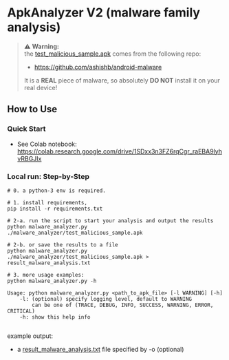 # ApkAnalyzer V2 (malware family analysis)

> ⚠️ **Warning:**  
> the [test_malicious_sample.apk](https://github.com/ashishb/android-malware/tree/master/benews) comes from the following repo:
> - https://github.com/ashishb/android-malware
> 
> It is a **REAL** piece of malware, so absolutely **DO NOT** install it on your real device! 

## How to Use
### Quick Start
- See Colab notebook: https://colab.research.google.com/drive/1SDxx3n3FZ6rqCgr_raEBA9lyhvRBGJIx

### Local run: Step-by-Step
```shell
# 0. a python-3 env is required.

# 1. install requirements, 
pip install -r requirements.txt

# 2-a. run the script to start your analysis and output the results
python malware_analyzer.py ./malware_analyzer/test_malicious_sample.apk

# 2-b. or save the results to a file
python malware_analyzer.py ./malware_analyzer/test_malicious_sample.apk > result_malware_analysis.txt

# 3. more usage examples:
python malware_analyzer.py -h

Usage: python malware_analyzer.py <path_to_apk_file> [-l WARNING] [-h]
    -l: (optional) specify logging level, default to WARNING
        can be one of (TRACE, DEBUG, INFO, SUCCESS, WARNING, ERROR, CRITICAL)
    -h: show this help info
    
```

example output:
- a [result_malware_analysis.txt](result_malware_analysis.txt) file specified by -o (optional)
